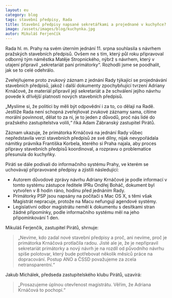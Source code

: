 ```yaml
---
layout: eu
category: blog
tags: stavební předpisy, Rada
title: Stavební předpisy napsané sekretářkami a projednané v kuchyňce?
image: /assets/images/blog/kuchynka.jpg
autor: Mikuláš Ferjenčík
---
```


Rada hl. m. Prahy na svém úterním jednání 11. srpna souhlasila s návrhem pražských stavebních předpisů. Ovšem ne s tím, který půl roku připravoval odborný tým náměstka Matěje Stropnického, nýbrž s návrhem, který v utajení připravil „sekretariát paní primátorky“. Rozhodli jsme se poodhalit, jak se to celé odehrálo.

Zveřejňujeme proto zvukový záznam z jednání Rady týkající se projednávání stavebních předpisů, jakož i další dokumenty zpochybňující tvrzení Adriany Krnáčové, že materiál připravil její sekretariát a že schválení jejího návrhu povede k dřívější platnosti nových stavebních předpisů. 

„Myslíme si, že politici by měli být odpovědní i za to, co dělají na Radě. Jestliže Rada není schopná zveřejňovat zvukové záznamy sama, cítíme morální povinnost, dělat to za ni, je to jeden z důvodů, proč nás lidé do pražského zastupitelstva volili,“ říká Adam Zábranský zastupitel Pirátů.

Záznam ukazuje, že primátorka Krnáčová na jednání Rady vůbec nepředstavila verzi stavebních předpisů ze své dílny, nijak nevypořádala námitky právníka Františka Korbela, kterého si Praha najala, aby proces přípravy stavebních předpisů koordinoval, a rozpravu o problematice přesunula do kuchyňky.

Piráti se dále podívali do informačního systému Prahy, ve kterém se uchovávají připravované předpisy a zjistili následující: 

- Autorem důvodové zprávy návrhu Adriany Krnáčové je podle informací v tomto systému zástupce ředitele IPRu Ondřej Boháč, dokument byl vytvořen v 8 hodin ráno, hodinu před jednáním Rady.
- Primátorky PSP jsou napsány na počítači s Mac OS X, s těmi však Magistrát nepracuje, protože na Macu nefungují agendové systémy.
- Legislativní odbor magistrátu neměl k dokumentu s desítkami stran žádné připomínky, podle informačního systému měl na jeho připomínkování 1 den. 

Mikuláš Ferjenčík, zastupitel Pirátů, shrnuje: 

> „Nevíme, kdo zadal nové stavební předpisy a proč, ani nevíme, proč je primátorka Krnáčová protlačila radou. Jisté ale je, že je nepřipravil sekretariát primátorky a nový návrh je na rozdíl od původního návrhu spíše polotovar, který bude potřebovat několik měsíců práce na dopracování. Postup ANO a ČSSD považujeme za zcela netransparentní.“

Jakub Michálek, předseda zastupitelského klubu Pirátů, uzavírá: 

> „Prosazujeme úplnou otevřenost magistrátu. Věřím, že Adriana Krnáčová to pochopí.“
